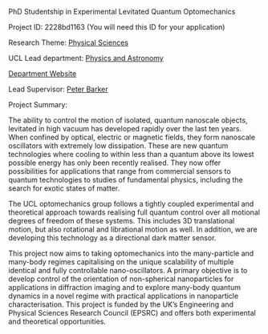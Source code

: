 PhD Studentship in Experimental Levitated Quantum Optomechanics

Project ID: 2228bd1163
(You will need this ID for your application)

Research Theme: [Physical Sciences](../themes/physical-sciences.md)

UCL Lead department: [Physics and Astronomy](../departments/physics-and-astronomy.md)

[Department Website](https://www.ucl.ac.uk/physics-astronomy)

Lead Supervisor: [Peter Barker](https://iris.ucl.ac.uk/iris/browse/profile?upi=PBARK82)

Project Summary:

The ability to control the motion of isolated, quantum nanoscale objects, levitated in high vacuum has developed rapidly over the last ten years. When confined by optical, electric or magnetic fields, they form nanoscale oscillators with extremely low dissipation. These are new quantum technologies where cooling to within less than a quantum above its lowest possible energy has only been recently realised. They now offer possibilities for applications that range from commercial sensors to quantum technologies to studies of fundamental physics, including the search for exotic states of matter. 
 
 The UCL optomechanics group follows a tightly coupled experimental and theoretical approach towards realising full quantum control over all motional degrees of freedom of these systems. This includes 3D translational motion, but also rotational and librational motion as well. In addition, we are developing this technology as a directional dark matter sensor. 
 
 This project now aims to taking optomechanics into the many-particle and many-body regimes capitalising on the unique scalability of multiple identical and fully controllable nano-oscillators. A primary objective is to develop control of the orientation of non-spherical nanoparticles for applications in diffraction imaging and to explore many-body quantum dynamics in a novel regime with practical applications in nanoparticle characterisation. This project is funded by the UK’s Engineering and Physical Sciences Research Council (EPSRC) and offers both experimental and theoretical opportunities.